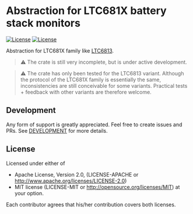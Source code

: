 # Abstraction for LTC681X battery stack monitors
[![License](https://img.shields.io/badge/license-MIT-blue.svg)](https://opensource.org/licenses/MIT)
[![License](https://img.shields.io/badge/License-Apache%202.0-blue.svg)](https://opensource.org/licenses/Apache-2.0)

Abstraction for LTC681X family like [LTC6813](https://www.analog.com/media/en/technical-documentation/data-sheets/ltc6813-1.pdf).

> :warning: The crate is still very incomplete, but is under active development.

> :warning: The crate has only been tested for the LTC6813 variant. Although the protocol of the LTC681X family is essentially the same, inconsistencies are still conceivable for some variants. Practical tests + feedback with other variants are therefore welcome.

## Development

Any form of support is greatly appreciated. Feel free to create issues and PRs.
See [DEVELOPMENT](DEVELOPMENT.md) for more details.  

## License
Licensed under either of

* Apache License, Version 2.0, (LICENSE-APACHE or http://www.apache.org/licenses/LICENSE-2.0)
* MIT license (LICENSE-MIT or http://opensource.org/licenses/MIT)
at your option.

Each contributor agrees that his/her contribution covers both licenses.